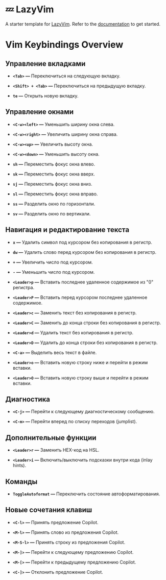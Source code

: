 # 💤 LazyVim

A starter template for [LazyVim](https://github.com/LazyVim/LazyVim).
Refer to the [documentation](https://lazyvim.github.io/installation) to get started.

# Vim Keybindings Overview

## Управление вкладками

- **`<Tab>` —**
  Переключиться на следующую вкладку.

- **`<Shift> + <Tab>` —**
  Переключиться на предыдущую вкладку.

- **`te` —**
  Открыть новую вкладку.

## Управление окнами

- **`<C-w><left>` —**
  Уменьшить ширину окна слева.

- **`<C-w><right>` —**
  Увеличить ширину окна справа.

- **`<C-w><up>` —**
  Увеличить высоту окна.

- **`<C-w><down>` —**
  Уменьшить высоту окна.

- **`sh` —**
  Переместить фокус окна влево.

- **`sk` —**
  Переместить фокус окна вверх.

- **`sj` —**
  Переместить фокус окна вниз.

- **`sl` —**
  Переместить фокус окна вправо.

- **`ss` —**
  Разделить окно по горизонтали.

- **`sv` —**
  Разделить окно по вертикали.

## Навигация и редактирование текста

- **`x` —**
  Удалить символ под курсором без копирования в регистр.

- **`dw` —**
  Удалить слово перед курсором без копирования в регистр.

- **`+` —**
  Увеличить число под курсором.

- **`-` —**
  Уменьшить число под курсором.

- **`<Leader>p` —**
  Вставить последнее удаленное содержимое из "0" регистра.

- **`<Leader>P` —**
  Вставить перед курсором последнее удаленное содержимое.

- **`<Leader>c` —**
  Заменить текст без копирования в регистр.

- **`<Leader>C` —**
  Заменить до конца строки без копирования в регистр.

- **`<Leader>d` —**
  Удалить текст без копирования в регистр.

- **`<Leader>D` —**
  Удалить до конца строки без копирования в регистр.

- **`<C-a>` —**
  Выделить весь текст в файле.

- **`<Leader>o` —**
  Вставить новую строку ниже и перейти в режим вставки.

- **`<Leader>O` —**
  Вставить новую строку выше и перейти в режим вставки.

## Диагностика

- **`<C-j>` —**
  Перейти к следующему диагностическому сообщению.

- **`<C-m>` —**
  Перейти вперед по списку переходов (jumplist).

## Дополнительные функции

- **`<Leader>r` —**
  Заменить HEX-код на HSL.

- **`<Leader>i` —**
  Включить/выключить подсказки внутри кода (inlay hints).

## Команды

- **`ToggleAutoformat` —**
  Переключить состояние автоформатирования.

## Новые сочетания клавиш

- **`<C-l>` —**
  Принять предложение Copilot.

- **`<M-l>` —**
  Принять слово из предложения Copilot.

- **`<M-S-l>` —**
  Принять строку из предложения Copilot.

- **`<M-]>` —**
  Перейти к следующему предложению Copilot.

- **`<M-[>` —**
  Перейти к предыдущему предложению Copilot.

- **`<C-]>` —**
  Отклонить предложение Copilot.
